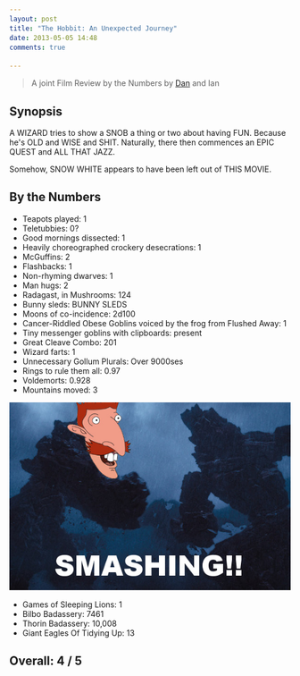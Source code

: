 ```yaml
---
layout: post
title: "The Hobbit: An Unexpected Journey"
date: 2013-05-05 14:48
comments: true

---
```


> A joint Film Review by the Numbers by [Dan](http://www.vulpinedesigns.co.uk) and Ian

## Synopsis

A WIZARD tries to show a SNOB a thing or two about having FUN. Because he's OLD and WISE and SHIT. Naturally, there then commences an EPIC QUEST and ALL THAT JAZZ.

Somehow, SNOW WHITE appears to have been left out of THIS MOVIE.

## By the Numbers

* Teapots played: 1
* Teletubbies: 0?
* Good mornings dissected: 1
* Heavily choreographed crockery desecrations: 1
* McGuffins: 2
* Flashbacks: 1
* Non-rhyming dwarves: 1
* Man hugs: 2
* Radagast, in Mushrooms: 124
* Bunny sleds: BUNNY SLEDS
* Moons of co-incidence: 2d100
* Cancer-Riddled Obese Goblins voiced by the frog from Flushed Away: 1
* Tiny messenger goblins with clipboards: present
* Great Cleave Combo: 201
* Wizard farts: 1
* Unnecessary Gollum Plurals: Over 9000ses
* Rings to rule them all: 0.97
* Voldemorts: 0.928
* Mountains moved: 3

[![Smashing!!](/filmreviews/the-hobbit/smashing.jpg)](/filmreviews/the-hobbit/smashing.jpg)

* Games of Sleeping Lions: 1
* Bilbo Badassery: 7461
* Thorin Badassery: 10,008
* Giant Eagles Of Tidying Up: 13

## Overall: 4 / 5
